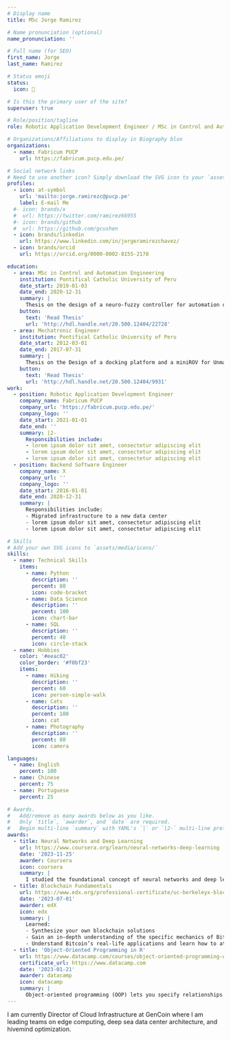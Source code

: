 ```yaml
---
# Display name
title: MSc Jorge Ramirez

# Name pronunciation (optional)
name_pronunciation: ''

# Full name (for SEO)
first_name: Jorge 
last_name: Ramirez

# Status emoji
status:
  icon: 🤖

# Is this the primary user of the site?
superuser: true

# Role/position/tagline
role: Robotic Application Development Engineer / MSc in Control and Automation Engineering

# Organizations/Affiliations to display in Biography blox
organizations:
  - name: Fabricum PUCP
    url: https://fabricum.pucp.edu.pe/

# Social network links
# Need to use another icon? Simply download the SVG icon to your `assets/media/icons/` folder.
profiles:
  - icon: at-symbol
    url: 'mailto:jorge.ramirezc@pucp.pe'
    label: E-mail Me
  #- icon: brands/x
  #  url: https://twitter.com/ramirez66955
  #- icon: brands/github
  #  url: https://github.com/gcushen
  - icon: brands/linkedin
    url: https://www.linkedin.com/in/jorgeramirezchavez/
  - icon: brands/orcid
    url: https://orcid.org/0000-0002-8155-2178

education:
  - area: MSc in Control and Automation Engineering
    institution: Pontifical Catholic University of Peru
    date_start: 2019-01-03
    date_end: 2020-12-31
    summary: |
      Thesis on the design of a neuro-fuzzy controller for automation of fault detection within pipelines using a mobile robot. Supervised by [Prof Francisco Cuellar](https://pe.linkedin.com/in/francisco-cuellar-a0000541). Presented paper at the IEEE ICCAR 2021 conference.
    button:
      text: 'Read Thesis'
      url: 'http://hdl.handle.net/20.500.12404/22728'
  - area: Mechatronic Engineer
    institution: Pontifical Catholic University of Peru
    date_start: 2012-03-01
    date_end: 2017-07-31
    summary: |
      Thesis on the Design of a docking platform and a miniROV for Unmanned Aquatic Surface Vehicles (USV). Supervised by [Prof Francisco Cuellar](https://pe.linkedin.com/in/francisco-cuellar-a0000541). 
    button:
      text: 'Read Thesis'
      url: 'http://hdl.handle.net/20.500.12404/9931'
work:
  - position: Robotic Application Development Engineer
    company_name: Fabricum PUCP
    company_url: 'https://fabricum.pucp.edu.pe/'
    company_logo: ''
    date_start: 2021-01-01
    date_end: ''
    summary: |2-
      Responsibilities include:
      - lorem ipsum dolor sit amet, consectetur adipiscing elit
      - lorem ipsum dolor sit amet, consectetur adipiscing elit
      - lorem ipsum dolor sit amet, consectetur adipiscing elit
  - position: Backend Software Engineer
    company_name: X
    company_url: ''
    company_logo: ''
    date_start: 2016-01-01
    date_end: 2020-12-31
    summary: |
      Responsibilities include:
      - Migrated infrastructure to a new data center
      - lorem ipsum dolor sit amet, consectetur adipiscing elit
      - lorem ipsum dolor sit amet, consectetur adipiscing elit

# Skills
# Add your own SVG icons to `assets/media/icons/`
skills:
  - name: Technical Skills
    items:
      - name: Python
        description: ''
        percent: 80
        icon: code-bracket
      - name: Data Science
        description: ''
        percent: 100
        icon: chart-bar
      - name: SQL
        description: ''
        percent: 40
        icon: circle-stack
  - name: Hobbies
    color: '#eeac02'
    color_border: '#f0bf23'
    items:
      - name: Hiking
        description: ''
        percent: 60
        icon: person-simple-walk
      - name: Cats
        description: ''
        percent: 100
        icon: cat
      - name: Photography
        description: ''
        percent: 80
        icon: camera

languages:
  - name: English
    percent: 100
  - name: Chinese
    percent: 75
  - name: Portuguese
    percent: 25

# Awards.
#   Add/remove as many awards below as you like.
#   Only `title`, `awarder`, and `date` are required.
#   Begin multi-line `summary` with YAML's `|` or `|2-` multi-line prefix and indent 2 spaces below.
awards:
  - title: Neural Networks and Deep Learning
    url: https://www.coursera.org/learn/neural-networks-deep-learning
    date: '2023-11-25'
    awarder: Coursera
    icon: coursera
    summary: |
      I studied the foundational concept of neural networks and deep learning. By the end, I was familiar with the significant technological trends driving the rise of deep learning; build, train, and apply fully connected deep neural networks; implement efficient (vectorized) neural networks; identify key parameters in a neural network’s architecture; and apply deep learning to your own applications.
  - title: Blockchain Fundamentals
    url: https://www.edx.org/professional-certificate/uc-berkeleyx-blockchain-fundamentals
    date: '2023-07-01'
    awarder: edX
    icon: edx
    summary: |
      Learned:
      - Synthesize your own blockchain solutions
      - Gain an in-depth understanding of the specific mechanics of Bitcoin
      - Understand Bitcoin’s real-life applications and learn how to attack and destroy Bitcoin, Ethereum, smart contracts and Dapps, and alternatives to Bitcoin’s Proof-of-Work consensus algorithm
  - title: 'Object-Oriented Programming in R'
    url: https://www.datacamp.com/courses/object-oriented-programming-with-s3-and-r6-in-r
    certificate_url: https://www.datacamp.com
    date: '2023-01-21'
    awarder: datacamp
    icon: datacamp
    summary: |
      Object-oriented programming (OOP) lets you specify relationships between functions and the objects that they can act on, helping you manage complexity in your code. This is an intermediate level course, providing an introduction to OOP, using the S3 and R6 systems. S3 is a great day-to-day R programming tool that simplifies some of the functions that you write. R6 is especially useful for industry-specific analyses, working with web APIs, and building GUIs.
---
```


I am currently Director of Cloud Infrastructure at GenCoin where I am leading teams on edge computing, deep sea data center architecture, and hivemind optimization.
